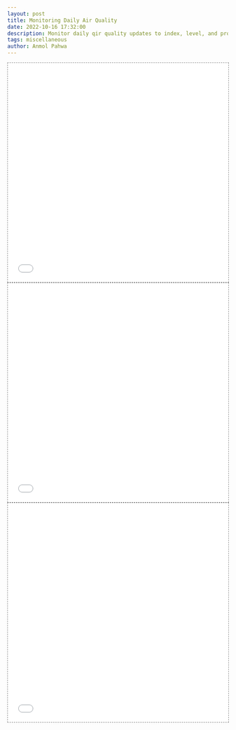 ```yaml
---
layout: post
title: Monitoring Daily Air Quality
date: 2022-10-16 17:32:00
description: Monitor daily qir quality updates to index, level, and prominent pollutant across major cities in India.
tags: miscellaneous
author: Anmol Pahwa
---
```


<div class="l-page">
  <iframe src="{{ '../../Research/Data/plotly/INDAQ/plots/index.html' | relative_url }}" frameborder='0' scrolling='no' height="500px" width="100%" style="border: 1px dashed grey;"></iframe>
  <iframe src="{{ '../../Research/Data/plotly/INDAQ/plots/level.html' | relative_url }}" frameborder='0' scrolling='no' height="500px" width="100%" style="border: 1px dashed grey;"></iframe>
  <iframe src="{{ '../../Research/Data/plotly/INDAQ/plots/pollutant.html' | relative_url }}" frameborder='0' scrolling='no' height="500px" width="100%" style="border: 1px dashed grey;"></iframe>
</div>
